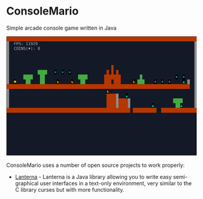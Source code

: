# ConsoleMario
Simple arcade console game written in Java

![ConsoleMario screenshot](https://github.com/vuvk/console_mario/blob/master/screenshot/console_mario.png)

ConsoleMario uses a number of open source projects to work properly:

* [Lanterna] - Lanterna is a Java library allowing you to write easy semi-graphical user interfaces in a text-only environment, very similar to the C library curses but with more functionality.


   [Lanterna]: <https://github.com/mabe02/lanterna>
